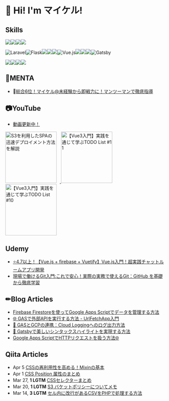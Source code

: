 # 👋 Hi! I'm マイケル!
## Skills
<!-- python -->
<img src="https://qiita-user-contents.imgix.net/https%3A%2F%2Fimg.shields.io%2Fbadge%2F-Python-F2C63C.svg%3Flogo%3Dpython%26style%3Dfor-the-badge?ixlib=rb-4.0.0&amp;auto=format&amp;gif-q=60&amp;q=75&amp;s=c17144ccc12f9c19e9dbba2eec5c7980" data-canonical-src="https://img.shields.io/badge/-Python-F2C63C.svg?logo=python&amp;style=for-the-badge" srcset="https://qiita-user-contents.imgix.net/https%3A%2F%2Fimg.shields.io%2Fbadge%2F-Python-F2C63C.svg%3Flogo%3Dpython%26style%3Dfor-the-badge?ixlib=rb-4.0.0&amp;auto=format&amp;gif-q=60&amp;q=75&amp;w=1400&amp;fit=max&amp;s=5d7d909c2f70c6c8a0fc0477bd1a56ae 1x" loading="lazy" style="display:inline"><img src="https://qiita-user-contents.imgix.net/https%3A%2F%2Fimg.shields.io%2Fbadge%2F-Php-777BB4.svg%3Flogo%3Dphp%26style%3Dfor-the-badge%26logoColor%3Dwhite?ixlib=rb-4.0.0&amp;auto=format&amp;gif-q=60&amp;q=75&amp;s=5d58a113c666929bd6e51d1dd4efb231" data-canonical-src="https://img.shields.io/badge/-Php-777BB4.svg?logo=php&amp;style=for-the-badge&amp;logoColor=white" srcset="https://qiita-user-contents.imgix.net/https%3A%2F%2Fimg.shields.io%2Fbadge%2F-Php-777BB4.svg%3Flogo%3Dphp%26style%3Dfor-the-badge%26logoColor%3Dwhite?ixlib=rb-4.0.0&amp;auto=format&amp;gif-q=60&amp;q=75&amp;w=1400&amp;fit=max&amp;s=70e9c04a580873365634ca03a62133b3 1x" loading="lazy" style="display:inline"><img src="https://qiita-user-contents.imgix.net/https%3A%2F%2Fimg.shields.io%2Fbadge%2F-TypeScript-000000.svg%3Fstyle%3Dfor-the-badge%26logo%3Dtypescript%26logoColor%3D61DAFB?ixlib=rb-4.0.0&amp;auto=format&amp;gif-q=60&amp;q=75&amp;s=3d6b6ebf764fd6121cd442338fb6a4ec" data-canonical-src="https://img.shields.io/badge/-TypeScript-000000.svg?style=for-the-badge&amp;logo=typescript&amp;logoColor=61DAFB" srcset="https://qiita-user-contents.imgix.net/https%3A%2F%2Fimg.shields.io%2Fbadge%2F-TypeScript-000000.svg%3Fstyle%3Dfor-the-badge%26logo%3Dtypescript%26logoColor%3D61DAFB?ixlib=rb-4.0.0&amp;auto=format&amp;gif-q=60&amp;q=75&amp;w=1400&amp;fit=max&amp;s=b967daeeb573b1ec59a6d50d8864bd0a 1x" loading="lazy"><img src="https://qiita-user-contents.imgix.net/https%3A%2F%2Fimg.shields.io%2Fbadge%2F-JavaScript-000000.svg%3Fstyle%3Dfor-the-badge%26logo%3DJavaScript%26logoColor%3DF7DF1E?ixlib=rb-4.0.0&amp;auto=format&amp;gif-q=60&amp;q=75&amp;s=7a90e0e66d0f873de7b7fe04977968ba" data-canonical-src="https://img.shields.io/badge/-JavaScript-000000.svg?style=for-the-badge&amp;logo=JavaScript&amp;logoColor=F7DF1E" srcset="https://qiita-user-contents.imgix.net/https%3A%2F%2Fimg.shields.io%2Fbadge%2F-JavaScript-000000.svg%3Fstyle%3Dfor-the-badge%26logo%3DJavaScript%26logoColor%3DF7DF1E?ixlib=rb-4.0.0&amp;auto=format&amp;gif-q=60&amp;q=75&amp;w=1400&amp;fit=max&amp;s=7407354e2f4136e532f4034d855df009 1x" loading="lazy">




<!-- FastAPI -->
<img src="https://img.shields.io/badge/-Laravel-F55247.svg?logo=laravel&style=for-the-badge&logoColor=white" alt="Laravel"><img src="https://img.shields.io/badge/-Flask-000000.svg?logo=flask&style=for-the-badge&logoColor=white" alt="Flask"><img src="https://qiita-user-contents.imgix.net/https%3A%2F%2Fimg.shields.io%2Fbadge%2F-fastapi-009688.svg%3Flogo%3DFastAPI%26style%3Dfor-the-badge%26logoColor%3Dblack?ixlib=rb-4.0.0&amp;auto=format&amp;gif-q=60&amp;q=75&amp;s=8dd66665fcc23dfcdeb481e9f1e62dc4" data-canonical-src="https://img.shields.io/badge/-fastapi-009688.svg?logo=FastAPI&amp;style=for-the-badge&amp;logoColor=black" srcset="https://qiita-user-contents.imgix.net/https%3A%2F%2Fimg.shields.io%2Fbadge%2F-fastapi-009688.svg%3Flogo%3DFastAPI%26style%3Dfor-the-badge%26logoColor%3Dblack?ixlib=rb-4.0.0&amp;auto=format&amp;gif-q=60&amp;q=75&amp;w=1400&amp;fit=max&amp;s=463f99513c38922edc0ccd4adfb25dd9 1x" loading="lazy"><img src="https://qiita-user-contents.imgix.net/https%3A%2F%2Fimg.shields.io%2Fbadge%2F-Node.js-000000.svg%3Flogo%3Dnode.js%26style%3Dfor-the-badge?ixlib=rb-4.0.0&amp;auto=format&amp;gif-q=60&amp;q=75&amp;s=58a7faca7c79608cc0f2f1dd1e56645c" data-canonical-src="https://img.shields.io/badge/-Node.js-000000.svg?logo=node.js&amp;style=for-the-badge" srcset="https://qiita-user-contents.imgix.net/https%3A%2F%2Fimg.shields.io%2Fbadge%2F-Node.js-000000.svg%3Flogo%3Dnode.js%26style%3Dfor-the-badge?ixlib=rb-4.0.0&amp;auto=format&amp;gif-q=60&amp;q=75&amp;w=1400&amp;fit=max&amp;s=72be665f3679ff893ffec6960ff97370 1x" loading="lazy"><img src="https://qiita-user-contents.imgix.net/https%3A%2F%2Fimg.shields.io%2Fbadge%2F-Next.js-000000.svg%3Flogo%3Dnext.js%26style%3Dfor-the-badge?ixlib=rb-4.0.0&amp;auto=format&amp;gif-q=60&amp;q=75&amp;s=35cd13428275432d41a74d49b1f3af9d" data-canonical-src="https://img.shields.io/badge/-Next.js-000000.svg?logo=next.js&amp;style=for-the-badge" srcset="https://qiita-user-contents.imgix.net/https%3A%2F%2Fimg.shields.io%2Fbadge%2F-Next.js-000000.svg%3Flogo%3Dnext.js%26style%3Dfor-the-badge?ixlib=rb-4.0.0&amp;auto=format&amp;gif-q=60&amp;q=75&amp;w=1400&amp;fit=max&amp;s=5033a3650c436d1d742372184ce25248 1x" loading="lazy"><img src="https://img.shields.io/badge/-Vue.js-4FC08D.svg?logo=vue.js&style=for-the-badge&logoColor=white" alt="Vue.js"><img src="https://qiita-user-contents.imgix.net/https%3A%2F%2Fimg.shields.io%2Fbadge%2F-TailwindCSS-000000.svg%3Flogo%3Dtailwindcss%26style%3Dfor-the-badge?ixlib=rb-4.0.0&amp;auto=format&amp;gif-q=60&amp;q=75&amp;s=c5f403335d5eaf1c0b1b5198a6719402" data-canonical-src="https://img.shields.io/badge/-TailwindCSS-000000.svg?logo=tailwindcss&amp;style=for-the-badge" srcset="https://qiita-user-contents.imgix.net/https%3A%2F%2Fimg.shields.io%2Fbadge%2F-TailwindCSS-000000.svg%3Flogo%3Dtailwindcss%26style%3Dfor-the-badge?ixlib=rb-4.0.0&amp;auto=format&amp;gif-q=60&amp;q=75&amp;w=1400&amp;fit=max&amp;s=08e99fafaa806e4e7b5156ce96427343 1x" loading="lazy"><img src="https://qiita-user-contents.imgix.net/https%3A%2F%2Fimg.shields.io%2Fbadge%2F-React-20232A%3Fstyle%3Dfor-the-badge%26logo%3Dreact%26logoColor%3D61DAFB?ixlib=rb-4.0.0&amp;auto=format&amp;gif-q=60&amp;q=75&amp;s=a4f4b17fec4b64ce16a3cd0eeb3e7bff" data-canonical-src="https://img.shields.io/badge/-React-20232A?style=for-the-badge&amp;logo=react&amp;logoColor=61DAFB" srcset="https://qiita-user-contents.imgix.net/https%3A%2F%2Fimg.shields.io%2Fbadge%2F-React-20232A%3Fstyle%3Dfor-the-badge%26logo%3Dreact%26logoColor%3D61DAFB?ixlib=rb-4.0.0&amp;auto=format&amp;gif-q=60&amp;q=75&amp;w=1400&amp;fit=max&amp;s=3492a8e2ede798031903fca64b43a4b3 1x" loading="lazy"><img src="https://qiita-user-contents.imgix.net/https%3A%2F%2Fimg.shields.io%2Fbadge%2F-React-20232A%3Fstyle%3Dfor-the-badge%26logo%3Dreact%26logoColor%3D61DAFB?ixlib=rb-4.0.0&amp;auto=format&amp;gif-q=60&amp;q=75&amp;s=a4f4b17fec4b64ce16a3cd0eeb3e7bff" data-canonical-src="https://img.shields.io/badge/-React-20232A?style=for-the-badge&amp;logo=react&amp;logoColor=61DAFB" srcset="https://qiita-user-contents.imgix.net/https%3A%2F%2Fimg.shields.io%2Fbadge%2F-React-20232A%3Fstyle%3Dfor-the-badge%26logo%3Dreact%26logoColor%3D61DAFB?ixlib=rb-4.0.0&amp;auto=format&amp;gif-q=60&amp;q=75&amp;w=1400&amp;fit=max&amp;s=3492a8e2ede798031903fca64b43a4b3 1x" loading="lazy"><img src="https://img.shields.io/badge/-Gatsby-663399.svg?logo=gatsby&style=for-the-badge&logoColor=white" alt="Gatsby">


<img src="https://qiita-user-contents.imgix.net/https%3A%2F%2Fimg.shields.io%2Fbadge%2F-Nginx-269539.svg%3Flogo%3Dnginx%26style%3Dfor-the-badge?ixlib=rb-4.0.0&amp;auto=format&amp;gif-q=60&amp;q=75&amp;s=3fd95b04ba4987dde181146b5285d5c9" data-canonical-src="https://img.shields.io/badge/-Nginx-269539.svg?logo=nginx&amp;style=for-the-badge" srcset="https://qiita-user-contents.imgix.net/https%3A%2F%2Fimg.shields.io%2Fbadge%2F-Nginx-269539.svg%3Flogo%3Dnginx%26style%3Dfor-the-badge?ixlib=rb-4.0.0&amp;auto=format&amp;gif-q=60&amp;q=75&amp;w=1400&amp;fit=max&amp;s=b767bc1ba701ea870efa19d113d5762e 1x" loading="lazy"><img src="https://qiita-user-contents.imgix.net/https%3A%2F%2Fimg.shields.io%2Fbadge%2F-Docker-1488C6.svg%3Flogo%3Ddocker%26style%3Dfor-the-badge?ixlib=rb-4.0.0&amp;auto=format&amp;gif-q=60&amp;q=75&amp;s=14a6094ef3229a37e7d5126c6cb6ac7a" data-canonical-src="https://img.shields.io/badge/-Docker-1488C6.svg?logo=docker&amp;style=for-the-badge" srcset="https://qiita-user-contents.imgix.net/https%3A%2F%2Fimg.shields.io%2Fbadge%2F-Docker-1488C6.svg%3Flogo%3Ddocker%26style%3Dfor-the-badge?ixlib=rb-4.0.0&amp;auto=format&amp;gif-q=60&amp;q=75&amp;w=1400&amp;fit=max&amp;s=708ff5994d8c5b4c433e0de3ff01e257 1x" loading="lazy"><img src="https://qiita-user-contents.imgix.net/https%3A%2F%2Fimg.shields.io%2Fbadge%2F-githubactions-FFFFFF.svg%3Flogo%3Dgithub-actions%26style%3Dfor-the-badge?ixlib=rb-4.0.0&amp;auto=format&amp;gif-q=60&amp;q=75&amp;s=2476e16acd4c54fb4bf78852e6390101" data-canonical-src="https://img.shields.io/badge/-githubactions-FFFFFF.svg?logo=github-actions&amp;style=for-the-badge" srcset="https://qiita-user-contents.imgix.net/https%3A%2F%2Fimg.shields.io%2Fbadge%2F-githubactions-FFFFFF.svg%3Flogo%3Dgithub-actions%26style%3Dfor-the-badge?ixlib=rb-4.0.0&amp;auto=format&amp;gif-q=60&amp;q=75&amp;w=1400&amp;fit=max&amp;s=f0cfacc2c9a959abe1ef49d9b82cdc39 1x" loading="lazy"><img src="https://qiita-user-contents.imgix.net/https%3A%2F%2Fimg.shields.io%2Fbadge%2F-Amazon%2520aws-232F3E.svg%3Flogo%3Damazon-aws%26style%3Dfor-the-badge?ixlib=rb-4.0.0&amp;auto=format&amp;gif-q=60&amp;q=75&amp;s=43f20d79eca53cf2985eed6a2169447c" data-canonical-src="https://img.shields.io/badge/-Amazon%20aws-232F3E.svg?logo=amazon-aws&amp;style=for-the-badge" srcset="https://qiita-user-contents.imgix.net/https%3A%2F%2Fimg.shields.io%2Fbadge%2F-Amazon%2520aws-232F3E.svg%3Flogo%3Damazon-aws%26style%3Dfor-the-badge?ixlib=rb-4.0.0&amp;auto=format&amp;gif-q=60&amp;q=75&amp;w=1400&amp;fit=max&amp;s=fac5408d85e14055adf25c8a80d09ed8 1x" loading="lazy">

## 🐶MENTA

- 🎉[総合6位！マイケル@未経験から即戦力に！マンツーマンで徹底指導](https://menta.work/user/4436)

## 📷YouTube
- [動画更新中！](https://www.youtube.com/channel/UCGq2Y94R8nXkJw0m2YFO4fA)


<!-- latest-youtube-posts:start -->
<p>
  <a href="https://www.youtube.com/watch?v=5Gg0ZhdCcag">
    <img src="https://i.ytimg.com/vi/5Gg0ZhdCcag/mqdefault.jpg" alt="S3を利用したSPAの迅速デプロイメント方法を解説" style="width: 160px; height: auto; margin-right: 10px;">
  </a>
  <a href="https://www.youtube.com/watch?v=HngThxAVelU">
    <img src="https://i.ytimg.com/vi/HngThxAVelU/mqdefault.jpg" alt="【Vue3入門】実践を通じて学ぶTODO List #1 1" style="width: 160px; height: auto; margin-right: 10px;">
  </a>
  <a href="https://www.youtube.com/watch?v=QMfBuFT-3DM">
    <img src="https://i.ytimg.com/vi/QMfBuFT-3DM/mqdefault.jpg" alt="【Vue3入門】実践を通じて学ぶTODO List #10" style="width: 160px; height: auto; margin-right: 10px;">
  </a>
</p>
<!-- latest-youtube-posts:end -->
<!-- latest-youtube-posts:end -->
<!-- latest-youtube-posts:end -->
<!-- latest-youtube-posts:end -->
<!-- latest-youtube-posts:end -->
<!-- latest-youtube-posts:end -->
<!-- latest-youtube-posts:end -->
<!-- latest-youtube-posts:end -->

## Udemy
- [⭐️4.7以上！【Vue.js + firebase + Vuetify】Vue.js入門！超実践チャットルームアプリ開発](https://udemy.com/course/vue-chat)
- [現場で働けるGit入門:これで安心！実際の実務で使えるGit：GitHub を基礎から徹底学習](https://www.udemy.com/course/basic-git)

## ✏Blog Articles

<!-- latest-posts:start -->
- [Firebase Firestoreを使ってGoogle Apps Scriptでデータを管理する方法](https://pwe-tech.com/post/gas-firestore-setup)
- [🌐 GASで外部APIを実行する方法 - UrlFetchApp入門](https://pwe-tech.com/post/gas-api-urlfetchapp)
- [🔧 GASとGCPの連携：Cloud Loggingへのログ出力方法](https://pwe-tech.com/post/gas-gcp-cloud-logging)
- [🌟 Gatsbyで美しいシンタックスハイライトを実現する方法](https://pwe-tech.com/post/gatsby-prism)
- [Google Apps ScriptでHTTPリクエストを扱う方法🌐](https://pwe-tech.com/post/google-apps-script-http)
<!-- latest-posts:end -->

## Qiita Articles

<!-- profile updater begin: qiita -->
- Apr 5 [CSSの再利用性を高める！Mixinの基本](https://qiita.com/4roro4/items/1b5ad6181ec95b0b1556)
- Apr 1 [CSS Position 属性のまとめ](https://qiita.com/4roro4/items/21896c334728153d6acb)
- Mar 27, **1 LGTM** [CSSセレクターまとめ](https://qiita.com/4roro4/items/9f30fbd8ae784257dd89)
- Mar 20, **1 LGTM** [S3 バケットポリシーについてメモ](https://qiita.com/4roro4/items/1cb520724fafc2379348)
- Mar 14, **3 LGTM** [セル内に改行があるCSVをPHPで処理する方法](https://qiita.com/4roro4/items/ebd193a88f76353a3c14)
<!-- profile updater end: qiita -->
